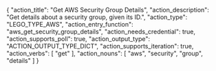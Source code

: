 {
"action_title": "Get AWS Security Group Details",
"action_description": "Get details about a security group, given its ID.",
"action_type": "LEGO_TYPE_AWS",
"action_entry_function": "aws_get_security_group_details",
"action_needs_credential": true,
"action_supports_poll": true,
"action_output_type": "ACTION_OUTPUT_TYPE_DICT",
"action_supports_iteration": true,
"action_verbs": [
"get"
],
"action_nouns": [
"aws",
"security",
"group",
"details"
]
}
